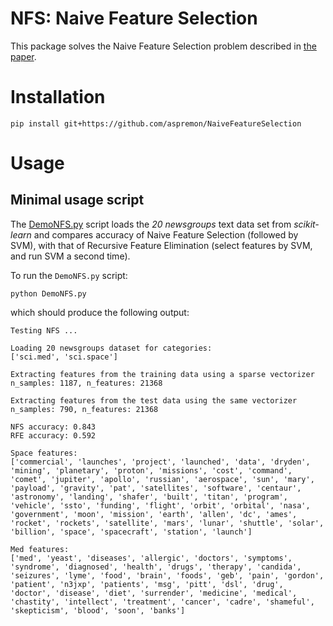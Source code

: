 ﻿NFS: Naive Feature Selection
=======

This package solves the Naive Feature Selection problem described in [the paper](https://arxiv.org/abs/1905.09884).

# Installation

```
pip install git+https://github.com/aspremon/NaiveFeatureSelection
```

# Usage 

## Minimal usage script

The [DemoNFS.py](DemoNFS.py) script loads the *20 newsgroups* text data set from
*scikit-learn* and compares accuracy of Naive Feature Selection (followed by
SVM), with that of Recursive Feature Elimination (select features by SVM, and
run SVM a second time).

To run the `DemoNFS.py` script:
```
python DemoNFS.py
```

which should produce the following output:


```
Testing NFS ...

Loading 20 newsgroups dataset for categories:
['sci.med', 'sci.space']

Extracting features from the training data using a sparse vectorizer
n_samples: 1187, n_features: 21368

Extracting features from the test data using the same vectorizer
n_samples: 790, n_features: 21368

NFS accuracy: 0.843
RFE accuracy: 0.592

Space features:
['commercial', 'launches', 'project', 'launched', 'data', 'dryden', 'mining', 'planetary', 'proton', 'missions', 'cost', 'command', 'comet', 'jupiter', 'apollo', 'russian', 'aerospace', 'sun', 'mary', 'payload', 'gravity', 'pat', 'satellites', 'software', 'centaur', 'astronomy', 'landing', 'shafer', 'built', 'titan', 'program', 'vehicle', 'ssto', 'funding', 'flight', 'orbit', 'orbital', 'nasa', 'government', 'moon', 'mission', 'earth', 'allen', 'dc', 'ames', 'rocket', 'rockets', 'satellite', 'mars', 'lunar', 'shuttle', 'solar', 'billion', 'space', 'spacecraft', 'station', 'launch']

Med features:
['med', 'yeast', 'diseases', 'allergic', 'doctors', 'symptoms', 'syndrome', 'diagnosed', 'health', 'drugs', 'therapy', 'candida', 'seizures', 'lyme', 'food', 'brain', 'foods', 'geb', 'pain', 'gordon', 'patient', 'n3jxp', 'patients', 'msg', 'pitt', 'dsl', 'drug', 'doctor', 'disease', 'diet', 'surrender', 'medicine', 'medical', 'chastity', 'intellect', 'treatment', 'cancer', 'cadre', 'shameful', 'skepticism', 'blood', 'soon', 'banks']
```
